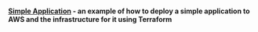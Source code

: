#### [Simple Application](https://github.com/RuslanSerdiuk/DevOps_Tasks_and_solutions/tree/Terraform/Terraform/Simple_Application) - an example of how to deploy a simple application to AWS and the infrastructure for it using Terraform
